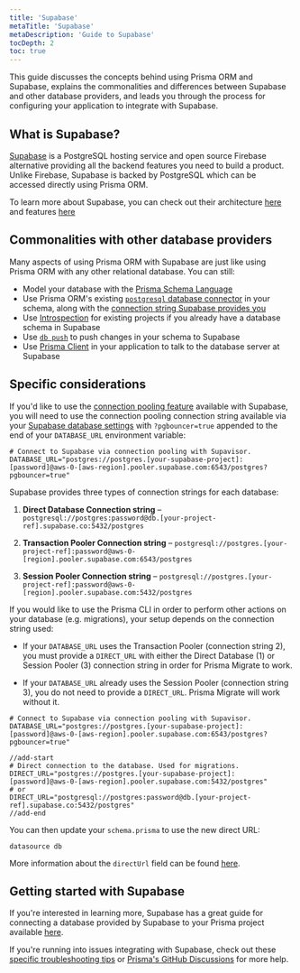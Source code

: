 ```yaml
---
title: 'Supabase'
metaTitle: 'Supabase'
metaDescription: 'Guide to Supabase'
tocDepth: 2
toc: true
---
```


This guide discusses the concepts behind using Prisma ORM and Supabase, explains the commonalities and differences between Supabase and other database providers, and leads you through the process for configuring your application to integrate with Supabase.

## What is Supabase?

[Supabase](https://supabase.com/) is a PostgreSQL hosting service and open source Firebase alternative providing all the backend features you need to build a product. Unlike Firebase, Supabase is backed by PostgreSQL which can be accessed directly using Prisma ORM.

To learn more about Supabase, you can check out their architecture [here](https://supabase.com/docs/guides/getting-started/architecture) and features [here](https://supabase.com/docs/guides/getting-started/features)

## Commonalities with other database providers

Many aspects of using Prisma ORM with Supabase are just like using Prisma ORM with any other relational database. You can still:

- Model your database with the [Prisma Schema Language](/orm/prisma-schema)
- Use Prisma ORM's existing [`postgresql` database connector](/orm/overview/databases/postgresql) in your schema, along with the [connection string Supabase provides you](https://supabase.com/docs/guides/database/connecting-to-postgres#connecting-to-external-libraries-and-tools)
- Use [Introspection](/orm/prisma-schema/introspection) for existing projects if you already have a database schema in Supabase
- Use [`db push`](/orm/prisma-migrate/workflows/prototyping-your-schema) to push changes in your schema to Supabase
- Use [Prisma Client](/orm/prisma-client) in your application to talk to the database server at Supabase

## Specific considerations

If you'd like to use the [connection pooling feature](https://supabase.com/docs/guides/database/connecting-to-postgres#connection-pooling-in-depth) available with Supabase, you will need to use the connection pooling connection string available via your [Supabase database settings](https://supabase.com/dashboard/project/_/settings/database) with `?pgbouncer=true` appended to the end of your `DATABASE_URL` environment variable:

```env file=.env
# Connect to Supabase via connection pooling with Supavisor.
DATABASE_URL="postgres://postgres.[your-supabase-project]:[password]@aws-0-[aws-region].pooler.supabase.com:6543/postgres?pgbouncer=true"
```

Supabase provides three types of connection strings for each database:

1. **Direct Database Connection string** – `postgresql://postgres:password@db.[your-project-ref].supabase.co:5432/postgres`

2. **Transaction Pooler Connection string** – `postgresql://postgres.[your-project-ref]:password@aws-0-[region].pooler.supabase.com:6543/postgres`

3. **Session Pooler Connection string** – `postgresql://postgres.[your-project-ref]:password@aws-0-[region].pooler.supabase.com:5432/postgres`

If you would like to use the Prisma CLI in order to perform other actions on your database (e.g. migrations), your setup depends on the connection string used:

- If your `DATABASE_URL` uses the Transaction Pooler (connection string 2), you must provide a `DIRECT_URL` with either the Direct Database (1) or Session Pooler (3) connection string in order for Prisma Migrate to work.

- If your `DATABASE_URL` already uses the Session Pooler (connection string 3), you do not need to provide a `DIRECT_URL`. Prisma Migrate will work without it.

```env file=.env highlight=4-5;add showLineNumbers
# Connect to Supabase via connection pooling with Supavisor.
DATABASE_URL="postgres://postgres.[your-supabase-project]:[password]@aws-0-[aws-region].pooler.supabase.com:6543/postgres?pgbouncer=true"

//add-start
# Direct connection to the database. Used for migrations.
DIRECT_URL="postgres://postgres.[your-supabase-project]:[password]@aws-0-[aws-region].pooler.supabase.com:5432/postgres"
# or
DIRECT_URL="postgresql://postgres:password@db.[your-project-ref].supabase.co:5432/postgres"
//add-end
```

You can then update your `schema.prisma` to use the new direct URL:

```prisma file=schema.prisma highlight=4;add showLineNumbers
datasource db
```

More information about the `directUrl` field can be found [here](/orm/reference/prisma-schema-reference#fields).

## Getting started with Supabase

If you're interested in learning more, Supabase has a great guide for connecting a database provided by Supabase to your Prisma project available [here](https://supabase.com/partners/integrations/prisma).

If you're running into issues integrating with Supabase, check out these [specific troubleshooting tips](https://supabase.com/partners/integrations/prisma) or [Prisma's GitHub Discussions](https://github.com/prisma/prisma/discussions) for more help.
